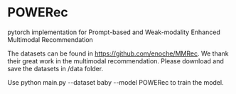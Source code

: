 # POWERec
pytorch implementation for Prompt-based and Weak-modality Enhanced Multimodal Recommendation

The datasets can be found in https://github.com/enoche/MMRec. We thank their great work in the multimodal recommendation. Please download and save the datasets in /data folder. 

Use python main.py --dataset baby --model POWERec to train the model.
